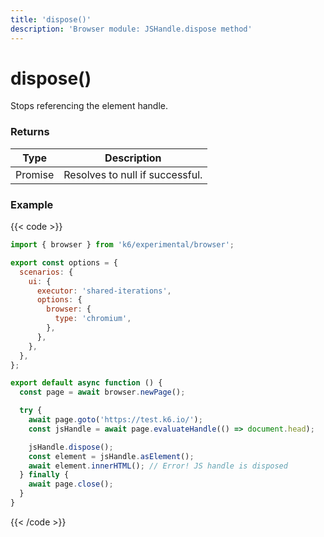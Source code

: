 ```yaml
---
title: 'dispose()'
description: 'Browser module: JSHandle.dispose method'
---
```


# dispose()

Stops referencing the element handle.

### Returns

| Type          | Description                     |
| ------------- | ------------------------------- |
| Promise<null> | Resolves to null if successful. |

### Example

{{< code >}}

<!-- eslint-skip -->

```javascript
import { browser } from 'k6/experimental/browser';

export const options = {
  scenarios: {
    ui: {
      executor: 'shared-iterations',
      options: {
        browser: {
          type: 'chromium',
        },
      },
    },
  },
};

export default async function () {
  const page = await browser.newPage();

  try {
    await page.goto('https://test.k6.io/');
    const jsHandle = await page.evaluateHandle(() => document.head);

    jsHandle.dispose();
    const element = jsHandle.asElement();
    await element.innerHTML(); // Error! JS handle is disposed
  } finally {
    await page.close();
  }
}
```

{{< /code >}}

